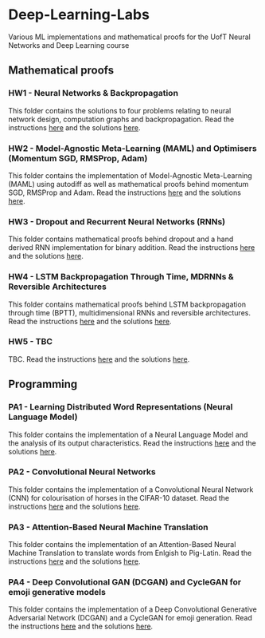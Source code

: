 # Deep-Learning-Labs
Various ML implementations and mathematical proofs for the UofT Neural Networks and Deep Learning course

## Mathematical proofs

### HW1 - Neural Networks & Backpropagation

This folder contains the solutions to four problems relating to neural network design, computation graphs and backpropagation. Read the instructions [here](https://github.com/PsiPhiTheta/Deep-Learning-Labs/blob/master/math/hw1/Instructions.pdf) and the solutions [here](https://github.com/PsiPhiTheta/Deep-Learning-Labs/blob/master/math/hw1/Solutions.pdf).

### HW2 - Model-Agnostic Meta-Learning (MAML) and Optimisers (Momentum SGD, RMSProp, Adam)

This folder contains the implementation of Model-Agnostic Meta-Learning (MAML) using autodiff as well as mathematical proofs behind momentum SGD, RMSProp and Adam. Read the instructions [here](https://github.com/PsiPhiTheta/Deep-Learning-Labs/blob/master/math/hw2/Instructions.pdf) and the solutions [here](https://github.com/PsiPhiTheta/Deep-Learning-Labs/blob/master/math/hw2/Solutions.pdf). 

### HW3 - Dropout and Recurrent Neural Networks (RNNs)

This folder contains mathematical proofs behind dropout and a hand derived RNN implementation for binary addition. Read the instructions [here](https://github.com/PsiPhiTheta/Deep-Learning-Labs/blob/master/math/hw3/Instructions.pdf) and the solutions [here](https://github.com/PsiPhiTheta/Deep-Learning-Labs/blob/master/math/hw3/Solutions.pdf). 

### HW4 - LSTM Backpropagation Through Time, MDRNNs & Reversible Architectures

This folder contains mathematical proofs behind LSTM backpropagation through time (BPTT), multidimensional RNNs and reversible architectures. Read the instructions [here](https://github.com/PsiPhiTheta/Deep-Learning-Labs/blob/master/math/hw4/Instructions.pdf) and the solutions [here](https://github.com/PsiPhiTheta/Deep-Learning-Labs/blob/master/math/hw4/Solutions.pdf). 

### HW5 - TBC

TBC. Read the instructions [here](https://github.com/PsiPhiTheta/Deep-Learning-Labs/blob/master/math/hw5/Instructions.pdf) and the solutions [here](https://github.com/PsiPhiTheta/Deep-Learning-Labs/blob/master/math/hw5/Solutions.pdf). 

## Programming

### PA1 - Learning Distributed Word Representations (Neural Language Model)

This folder contains the implementation of a Neural Language Model and the analysis of its output characteristics. Read the instructions [here](https://github.com/PsiPhiTheta/Deep-Learning-Labs/blob/master/src/pa1/Instructions.pdf) and the solutions [here](https://github.com/PsiPhiTheta/Deep-Learning-Labs/blob/master/src/pa1/Solutions.pdf).

### PA2 - Convolutional Neural Networks

This folder contains the implementation of a Convolutional Neural Network (CNN) for colourisation of horses in the CIFAR-10 dataset. Read the instructions [here](https://github.com/PsiPhiTheta/Deep-Learning-Labs/blob/master/src/pa2/Instructions.pdf) and the solutions [here](https://github.com/PsiPhiTheta/Deep-Learning-Labs/blob/master/src/pa2/Solutions.pdf).

### PA3 - Attention-Based Neural Machine Translation
This folder contains the implementation of an Attention-Based Neural Machine Translation to translate words from Enlgish to Pig-Latin. Read the instructions [here](https://github.com/PsiPhiTheta/Deep-Learning-Labs/blob/master/src/pa3/Instructions.pdf) and the solutions [here](https://github.com/PsiPhiTheta/Deep-Learning-Labs/blob/master/src/pa3/Solutions.pdf).

### PA4 - Deep Convolutional GAN (DCGAN) and CycleGAN for emoji generative models
This folder contains the implementation of a Deep Convolutional Generative Adversarial Network (DCGAN) and a CycleGAN for emoji generation. Read the instructions [here](https://github.com/PsiPhiTheta/Deep-Learning-Labs/blob/master/src/pa4/Instructions.pdf) and the solutions [here](https://github.com/PsiPhiTheta/Deep-Learning-Labs/blob/master/src/pa4/Solutions.pdf).

